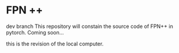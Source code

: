# FPN ++
dev branch
This repository will constain the source code of FPN++ in pytorch. Coming soon...

this is the revision of the local computer.

